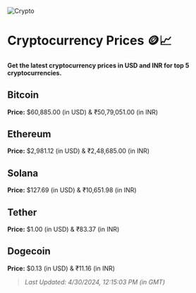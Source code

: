 
![Crypto](https://www.techguide.com.au/wp-content/uploads/2020/11/crypto3.jpeg)

# Cryptocurrency Prices 🪙📈

#### Get the latest cryptocurrency prices in USD and INR for top 5 cryptocurrencies.

## Bitcoin

**Price:** $60,885.00 (in USD) & ₹50,79,051.00 (in INR)

## Ethereum

**Price:** $2,981.12 (in USD) & ₹2,48,685.00 (in INR)

## Solana

**Price:** $127.69 (in USD) & ₹10,651.98 (in INR)

## Tether

**Price:** $1.00 (in USD) & ₹83.37 (in INR)

## Dogecoin

**Price:** $0.13 (in USD) & ₹11.16 (in INR)

> _Last Updated: 4/30/2024, 12:15:03 PM (in GMT)_
